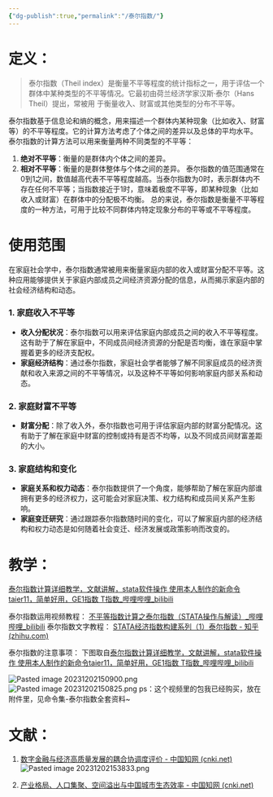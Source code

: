 ```yaml
---
{"dg-publish":true,"permalink":"/泰尔指数/"}
---
```


# 定义：
>泰尔指数（Theil index）是衡量不平等程度的统计指标之一，用于评估一个群体中某种类型的不平等情况。它最初由荷兰经济学家汉斯·泰尔（Hans Theil）提出，常被用
>于衡量收入、财富或其他类型的分布不平等。

泰尔指数基于信息论和熵的概念，用来描述一个群体内某种现象（比如收入、财富等）的不平等程度。它的计算方法考虑了个体之间的差异以及总体的平均水平。
泰尔指数的计算方法可以用来衡量两种不同类型的不平等：
1. **绝对不平等**：衡量的是群体内个体之间的差异。
2. **相对不平等**：衡量的是群体整体与个体之间的差异。
泰尔指数的值范围通常在0到1之间，数值越高代表不平等程度越高。当泰尔指数为0时，表示群体内不存在任何不平等；当指数接近于1时，意味着极度不平等，即某种现象（比如收入或财富）在群体中的分配极不均衡。
总的来说，泰尔指数是衡量不平等程度的一种方法，可用于比较不同群体内特定现象分布的平等或不平等程度。

# 使用范围
在家庭社会学中，泰尔指数通常被用来衡量家庭内部的收入或财富分配不平等。这种应用能够提供关于家庭内部成员之间经济资源分配的信息，从而揭示家庭内部的社会经济结构和动态。
### 1. 家庭收入不平等
- **收入分配状况**：泰尔指数可以用来评估家庭内部成员之间的收入不平等程度。这有助于了解在家庭中，不同成员间经济资源的分配是否均衡，谁在家庭中掌握着更多的经济支配权。
- **家庭经济结构**：通过泰尔指数，家庭社会学者能够了解不同家庭成员的经济贡献和收入来源之间的不平等情况，以及这种不平等如何影响家庭内部关系和动态。
### 2. 家庭财富不平等
- **财富分配**：除了收入外，泰尔指数也可用于评估家庭内部的财富分配情况。这有助于了解在家庭中财富的控制或持有是否不均等，以及不同成员间财富差距的大小。
### 3. 家庭结构和变化
- **家庭关系和权力动态**：泰尔指数提供了一个角度，能够帮助了解在家庭内部谁拥有更多的经济权力，这可能会对家庭决策、权力结构和成员间关系产生影响。
- **家庭变迁研究**：通过跟踪泰尔指数随时间的变化，可以了解家庭内部的经济结构和权力动态是如何随着社会变迁、经济发展或政策影响而改变的。
# 教学：

[泰尔指数计算详细教学，文献讲解，stata软件操作 使用本人制作的新命令taier11，简单好用，GE1指数 T指数_哔哩哔哩_bilibili](https://www.bilibili.com/video/BV1RX4y1S7V1/?spm_id_from=333.337.search-card.all.click&vd_source=22e1014c2b041188bc4acbc8bee32452)

泰尔指数运用视频教程：
[不平等指数计算之泰尔指数（STATA操作与解读）_哔哩哔哩_bilibili](https://www.bilibili.com/video/BV14f4y1g7n8/?spm_id_from=333.337.search-card.all.click&vd_source=22e1014c2b041188bc4acbc8bee32452) 
泰尔指数文字教程：
[STATA经济指数构建系列（1）泰尔指数 - 知乎 (zhihu.com)](https://zhuanlan.zhihu.com/p/394874621)

泰尔指数的注意事项：
下图取自[泰尔指数计算详细教学，文献讲解，stata软件操作 使用本人制作的新命令taier11，简单好用，GE1指数 T指数_哔哩哔哩_bilibili](https://www.bilibili.com/video/BV1RX4y1S7V1/?spm_id_from=333.337.search-card.all.click&vd_source=22e1014c2b041188bc4acbc8bee32452)

![Pasted image 20231202150900.png](/img/user/Pasted%20image%2020231202150900.png) ![Pasted image 20231202150825.png](/img/user/Pasted%20image%2020231202150825.png) ps：这个视频里的包我已经购买，放在附件里，见命令集-泰尔指数全套资料~


# 文献：
1. [数字金融与经济高质量发展的耦合协调度评价 - 中国知网 (cnki.net)](https://kns.cnki.net/kcms2/article/abstract?v=xNq_RSSxtttkOv_L_XsB8xu806SJaGXYilvsoBC-FikyDxuhUXkovVtzwV0r-T9LDiS-etXunf53_4Ov3CFNLICbAZdru7tI3KtPOUYoeWhM6Nr-Mv_PIM-oi6O4uP4Jd44tBVtXqFTqPvTwdrCtig==&uniplatform=NZKPT&language=CHS)
![Pasted image 20231202153833.png](/img/user/Pasted%20image%2020231202153833.png)

2. [产业格局、人口集聚、空间溢出与中国城市生态效率 - 中国知网 (cnki.net)](https://kns.cnki.net/kcms2/article/abstract?v=xNq_RSSxttsGzFXfo7RIP2reorUC3Eq2hLnUmX1nR8TdmUKNZKz3AxcUjsWkwyS1moDIPe-nbUVLS0heA1FBsP1wLOpZR4nK3VdIhVoSWzr7M9JkuWOT_Nr_IwA-QFMlb-xekQj9bRLKG2A-xd1QSg==&uniplatform=NZKPT&language=CHS)

